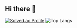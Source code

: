 ## Hi there 👋

<!--
**mijien0179/mijien0179** is a ✨ _special_ ✨ repository because its `README.md` (this file) appears on your GitHub profile.

Here are some ideas to get you started:

- 🔭 I’m currently working on ...
- 🌱 I’m currently learning ...
- 👯 I’m looking to collaborate on ...
- 🤔 I’m looking for help with ...
- 💬 Ask me about ...
- 📫 How to reach me: ...
- 😄 Pronouns: ...
- ⚡ Fun fact: ...
-->
[![Solved.ac Profile](http://mazassumnida.wtf/api/v2/generate_badge?boj=mijien0179)](https://solved.ac/mijien0179)
![Top Langs](https://github-readme-stats.vercel.app/api/top-langs/?username=mijien0179&layout=compact&theme=dark)
